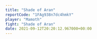 ```yaml
---
title: "Shade of Aran"
reportCode: "1FAg938n7dc4hmkY"
player: "Mamoth"
fight: "Shade of Aran"
date: 2021-09-12T20:20:12.967000+00:00
---
```

